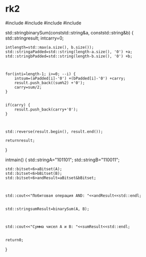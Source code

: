 # rk2
#include<iostream>
#include<bitset>
#include<string>
#include<algorithm>


std::stringbinarySum(conststd::string&a, conststd::string&b) {
    std::stringresult;
    intcarry=0;
    
    intlength=std::max(a.size(), b.size());
    std::stringaPadded=std::string(length-a.size(), '0') +a;
    std::stringbPadded=std::string(length-b.size(), '0') +b;


   
    for(inti=length-1; i>=0; --i) {
        intsum=(aPadded[i]-'0') +(bPadded[i]-'0') +carry;
        result.push_back((sum%2) +'0');
        carry=sum/2;
    }
    
    
    if(carry) {
        result.push_back(carry+'0');
    }



    std::reverse(result.begin(), result.end());
    
    returnresult;
}


intmain() {
    std::stringA="101101";
    std::stringB="110011";



    std::bitset<6>aBitset(A);
    std::bitset<6>bBitset(B);
    std::bitset<6>andResult=aBitset&bBitset;


 
    std::cout<<"Побитовая операция AND: "<<andResult<<std::endl;


    std::stringsumResult=binarySum(A, B);



    std::cout<<"Сумма чисел A и B: "<<sumResult<<std::endl;


    return0;
}
